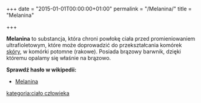+++
date = "2015-01-01T00:00:00+01:00"
permalink = "/Melanina/"
title = "Melanina"

+++

**Melanina** to substancja, która chroni powłokę ciała przed promieniowaniem ultrafioletowym, które może doprowadzić do przekształcania komórek [skóry](/atopedia/Skóra "wikilink"), w komórki potomne (rakowe). Posiada brązowy barwnik, dzięki któremu opalamy się właśnie na brązowo.

**Sprawdź hasło w wikipedii:**

-   [Melanina](/atopedia/wikipedia:Melanina "wikilink")

[kategoria:ciało człowieka](/atopedia/kategoria:ciało_człowieka "wikilink")